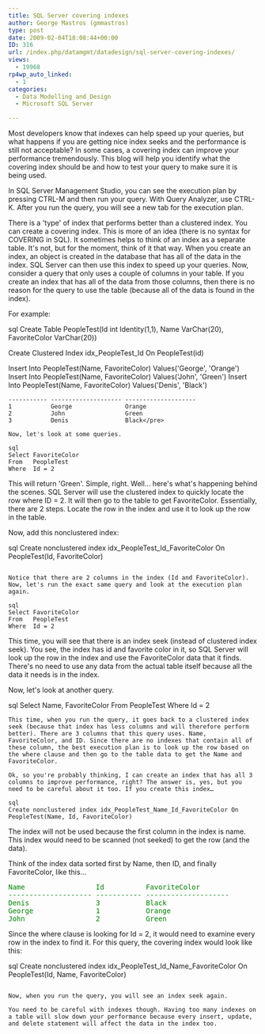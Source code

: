 ```yaml
---
title: SQL Server covering indexes
author: George Mastros (gmmastros)
type: post
date: 2009-02-04T18:08:44+00:00
ID: 316
url: /index.php/datamgmt/datadesign/sql-server-covering-indexes/
views:
  - 19968
rp4wp_auto_linked:
  - 1
categories:
  - Data Modelling and Design
  - Microsoft SQL Server

---
```

Most developers know that indexes can help speed up your queries, but what happens if you are getting nice index seeks and the performance is still not acceptable? In some cases, a covering index can improve your performance tremendously. This blog will help you identify what the covering index should be and how to test your query to make sure it is being used.

In SQL Server Management Studio, you can see the execution plan by pressing CTRL-M and then run your query. With Query Analyzer, use CTRL-K. After you run the query, you will see a new tab for the execution plan.

There is a 'type' of index that performs better than a clustered index. You can create a covering index. This is more of an idea (there is no syntax for COVERING in SQL). It sometimes helps to think of an index as a separate table. It's not, but for the moment, think of it that way. When you create an index, an object is created in the database that has all of the data in the index. SQL Server can then use this index to speed up your queries. Now, consider a query that only uses a couple of columns in your table. If you create an index that has all of the data from those columns, then there is no reason for the query to use the table (because all of the data is found in the index).

For example:

sql
Create Table PeopleTest(Id int Identity(1,1), Name VarChar(20), FavoriteColor VarChar(20))

Create Clustered Index idx_PeopleTest_Id On PeopleTest(id)


Insert Into PeopleTest(Name, FavoriteColor) Values('George', 'Orange')
Insert Into PeopleTest(Name, FavoriteColor) Values('John',   'Green')
Insert Into PeopleTest(Name, FavoriteColor) Values('Denis',  'Black')
```<pre style="color:green;">Id          Name                 FavoriteColor
----------- -------------------- --------------------
1           George               Orange
2           John                 Green
3           Denis                Black</pre>

Now, let's look at some queries.

sql
Select FavoriteColor
From   PeopleTest
Where  Id = 2
```
This will return 'Green'. Simple, right. Well… here's what's happening behind the scenes. SQL Server will use the clustered index to quickly locate the row where ID = 2. It will then go to the table to get FavoriteColor. Essentially, there are 2 steps. Locate the row in the index and use it to look up the row in the table.

Now, add this nonclustered index:

sql
Create nonclustered index idx_PeopleTest_Id_FavoriteColor On PeopleTest(Id, FavoriteColor)
```

Notice that there are 2 columns in the index (Id and FavoriteColor). Now, let's run the exact same query and look at the execution plan again.

sql
Select FavoriteColor
From   PeopleTest
Where  Id = 2
```
This time, you will see that there is an index seek (instead of clustered index seek). You see, the index has id and favorite color in it, so SQL Server will look up the row in the index and use the FavoriteColor data that it finds. There's no need to use any data from the actual table itself because all the data it needs is in the index.

Now, let's look at another query.

sql
Select Name, FavoriteColor
From   PeopleTest
Where  Id = 2
```
This time, when you run the query, it goes back to a clustered index seek (because that index has less columns and will therefore perform better). There are 3 columns that this query uses. Name, FavoriteColor, and ID. Since there are no indexes that contain all of these column, the best execution plan is to look up the row based on the where clause and then go to the table data to get the Name and FavoriteColor.

Ok, so you're probably thinking, I can create an index that has all 3 columns to improve performance, right? The answer is, yes, but you need to be careful about it too. If you create this index…

sql
Create nonclustered index idx_PeopleTest_Name_Id_FavoriteColor On PeopleTest(Name, Id, FavoriteColor)
```

The index will not be used because the first column in the index is name. This index would need to be scanned (not seeked) to get the row (and the data).

Think of the index data sorted first by Name, then ID, and finally FavoriteColor, like this…

<pre style="color:green;">Name                 Id          FavoriteColor
-------------------- ----------- --------------------
Denis                3           Black
George               1           Orange
John                 2           Green</pre>

Since the where clause is looking for Id = 2, it would need to examine every row in the index to find it. For this query, the covering index would look like this:

sql
Create nonclustered index idx_PeopleTest_Id_Name_FavoriteColor On PeopleTest(Id, Name, FavoriteColor)
```

Now, when you run the query, you will see an index seek again.

You need to be careful with indexes though. Having too many indexes on a table will slow down your performance because every insert, update, and delete statement will affect the data in the index too.